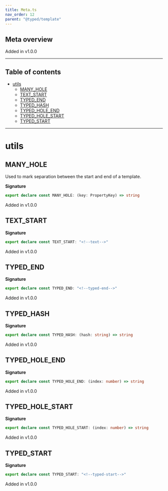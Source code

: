```yaml
---
title: Meta.ts
nav_order: 12
parent: "@typed/template"
---
```


## Meta overview

Added in v1.0.0

---

<h2 class="text-delta">Table of contents</h2>

- [utils](#utils)
  - [MANY_HOLE](#many_hole)
  - [TEXT_START](#text_start)
  - [TYPED_END](#typed_end)
  - [TYPED_HASH](#typed_hash)
  - [TYPED_HOLE_END](#typed_hole_end)
  - [TYPED_HOLE_START](#typed_hole_start)
  - [TYPED_START](#typed_start)

---

# utils

## MANY_HOLE

Used to mark separation between the start and end of a template.

**Signature**

```ts
export declare const MANY_HOLE: (key: PropertyKey) => string
```

Added in v1.0.0

## TEXT_START

**Signature**

```ts
export declare const TEXT_START: "<!--text-->"
```

Added in v1.0.0

## TYPED_END

**Signature**

```ts
export declare const TYPED_END: "<!--typed-end-->"
```

Added in v1.0.0

## TYPED_HASH

**Signature**

```ts
export declare const TYPED_HASH: (hash: string) => string
```

Added in v1.0.0

## TYPED_HOLE_END

**Signature**

```ts
export declare const TYPED_HOLE_END: (index: number) => string
```

Added in v1.0.0

## TYPED_HOLE_START

**Signature**

```ts
export declare const TYPED_HOLE_START: (index: number) => string
```

Added in v1.0.0

## TYPED_START

**Signature**

```ts
export declare const TYPED_START: "<!--typed-start-->"
```

Added in v1.0.0
